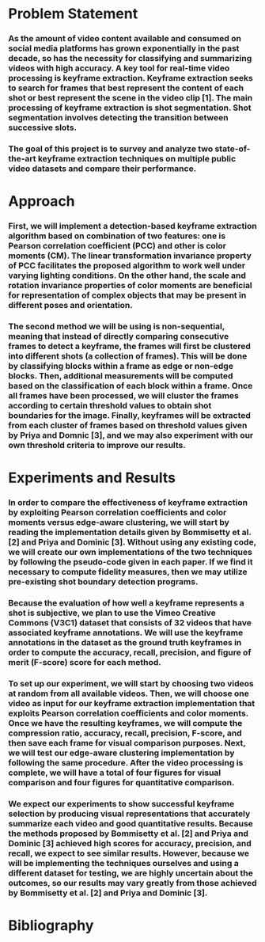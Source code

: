 # Problem Statement

### As the amount of video content available and consumed on social media platforms has grown exponentially in the past decade, so has the necessity for classifying and summarizing videos with high accuracy. A key tool for real-time video processing is keyframe extraction. Keyframe extraction seeks to search for frames that best represent the content of each shot or best represent the scene in the video clip [1]. The main processing of keyframe extraction is shot segmentation. Shot segmentation involves detecting the transition between successive slots.
### The goal of this project is to survey and analyze two state-of-the-art keyframe extraction techniques on multiple public video datasets and compare their performance.

# Approach

### First, we will implement a detection-based keyframe extraction algorithm based on combination of two features: one is Pearson correlation coefficient (PCC) and other is color moments (CM). The linear transformation invariance property of PCC facilitates the proposed algorithm to work well under varying lighting conditions. On the other hand, the scale and rotation invariance properties of color moments are beneficial for representation of complex objects that may be present in different poses and orientation.

### The second method we will be using is non-sequential, meaning that instead of directly comparing consecutive frames to detect a keyframe, the frames will first be clustered into different shots (a collection of frames). This will be done by classifying blocks within a frame as edge or non-edge blocks. Then, additional measurements will be computed based on the classification of each block within a frame. Once all frames have been processed, we will cluster the frames according to certain threshold values to obtain shot boundaries for the image. Finally, keyframes will be extracted from each cluster of frames based on threshold values given by Priya and Domnic [3], and we may also experiment with our own threshold criteria to improve our results.


# Experiments and Results
### In order to compare the effectiveness of keyframe extraction by exploiting Pearson correlation coefficients and color moments versus edge-aware clustering, we will start by reading the implementation details given by Bommisetty et al. [2] and Priya and Dominic [3]. Without using any existing code, we will create our own implementations of the two techniques by following the pseudo-code given in each paper. If we find it necessary to compute fidelity measures, then we may utilize pre-existing shot boundary detection programs. 

### Because the evaluation of how well a keyframe represents a shot is subjective, we plan to use the Vimeo Creative Commons (V3C1) dataset that consists of 32 videos that have associated keyframe annotations. We will use the keyframe annotations in the dataset as the ground truth keyframes in order to compute the accuracy, recall, precision, and figure of merit (F-score) score for each method. 

### To set up our experiment, we will start by choosing two videos at random from all available videos. Then, we will choose one video as input for our keyframe extraction implementation that exploits Pearson correlation coefficients and color moments. Once we have the resulting keyframes, we will compute the compression ratio, accuracy, recall, precision, F-score, and then save each frame for visual comparison purposes. Next, we will test our edge-aware clustering implementation by following the same procedure. After the video processing is complete, we will have a total of four figures for visual comparison and four figures for quantitative comparison.

### We expect our experiments to show successful keyframe selection by producing visual representations that accurately summarize each video and good quantitative results. Because the methods proposed by Bommisetty et al. [2] and Priya and Dominic [3] achieved high scores for accuracy, precision, and recall, we expect to see similar results. However, because we will be implementing the techniques ourselves and using a different dataset for testing, we are highly uncertain about the outcomes, so our results may vary greatly from those achieved by Bommisetty et al. [2] and Priya and Dominic [3].


# Bibliography
